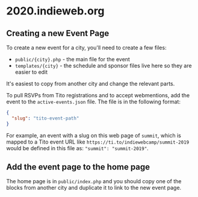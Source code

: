 # 2020.indieweb.org

## Creating a new Event Page 

To create a new event for a city, you'll need to create a few files:

* `public/{city}.php` - the main file for the event
* `templates/{city}` - the schedule and sponsor files live here so they are easier to edit

It's easiest to copy from another city and change the relevant parts.

To pull RSVPs from Tito registrations and to accept webmentions, add the event to the `active-events.json` file. The file is in the following format:

```json
{
  "slug": "tito-event-path"
}
```

For example, an event with a slug on this web page of `summit`, which is mapped to a Tito event URL like `https://ti.to/indiewebcamp/summit-2019` would be defined in this file as: `"summit": "summit-2019"`.


## Add the event page to the home page

The home page is in `public/index.php` and you should copy one of the blocks from another city and duplicate it to link to the new event page.

